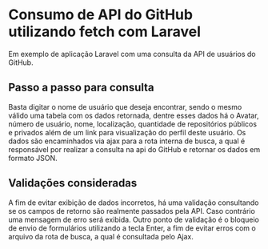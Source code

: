 # Consumo de API do GitHub utilizando fetch com Laravel

Em exemplo de aplicação Laravel com uma consulta da API de usuários do GitHub.

## Passo a passo para consulta

Basta digitar o nome de usuário que deseja encontrar, sendo o mesmo válido uma tabela com os dados retornada, dentre esses dados há o Avatar, número de usuário, nome, localização, quantidade de repositórios públicos e privados além de um link para visualização do perfil deste usuário. Os dados são encaminhados via ajax para a rota interna de busca, a qual é responsável por realizar a consulta na api do GitHub e retornar os dados em formato JSON.

## Validações consideradas

A fim de evitar exibição de dados incorretos, há uma validação consultando se os campos de retorno são realmente passados pela API. Caso contrário uma mensagem de erro será exibida. Outro ponto de validação é o bloqueio de envio de formulários utilizando a tecla Enter, a fim de evitar erros com o arquivo da rota de busca, a qual é consultada pelo Ajax.